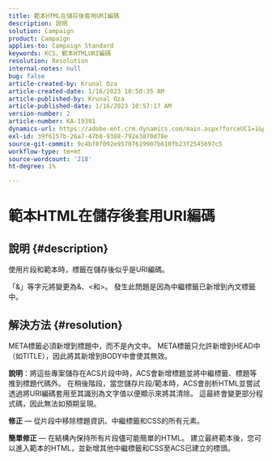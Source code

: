 ```yaml
---
title: 範本HTML在儲存後套用URI編碼
description: 說明
solution: Campaign
product: Campaign
applies-to: Campaign Standard
keywords: KCS，範本HTMLURI編碼
resolution: Resolution
internal-notes: null
bug: false
article-created-by: Krunal Oza
article-created-date: 1/16/2023 10:50:35 AM
article-published-by: Krunal Oza
article-published-date: 1/16/2023 10:57:17 AM
version-number: 2
article-number: KA-19391
dynamics-url: https://adobe-ent.crm.dynamics.com/main.aspx?forceUCI=1&pagetype=entityrecord&etn=knowledgearticle&id=7f34e194-8b95-ed11-aad1-6045bd006793
exl-id: 39f6157b-26a7-47b8-9388-792e3870d78e
source-git-commit: 9c4bf8f092e95707619907b610fb23f2545697c5
workflow-type: tm+mt
source-wordcount: '218'
ht-degree: 1%

---
```


# 範本HTML在儲存後套用URI編碼

## 說明 {#description}


使用片段和範本時，標籤在儲存後似乎是URI編碼。

「&amp;」等字元將變更為&amp;、&lt;和>。 發生此問題是因為中繼標籤已新增到內文標籤中。


## 解決方法 {#resolution}


META標籤必須新增到標題中，而不是內文中。 META標籤只允許新增到HEAD中（如TITLE），因此將其新增到BODY中會使其無效。

<b>說明</b>：將這些專案儲存在ACS片段中時，ACS會新增標題並將中繼標籤、標題等推到標題代碼外。 在稍後階段，當您儲存片段/範本時，ACS會剖析HTML並嘗試透過將URI編碼套用至其識別為文字值以便顯示來將其清除。 這最終會變更部分程式碼，因此無法如預期呈現。

<b>修正</b>  — 從片段中移除標題資訊、中繼標籤和CSS的所有元素。

<b>簡單修正</b>  — 在結構內保持所有片段儘可能簡單的HTML。 建立最終範本後，您可以進入範本的HTML，並新增其他中繼標籤和CSS至ACS已建立的標頭。
